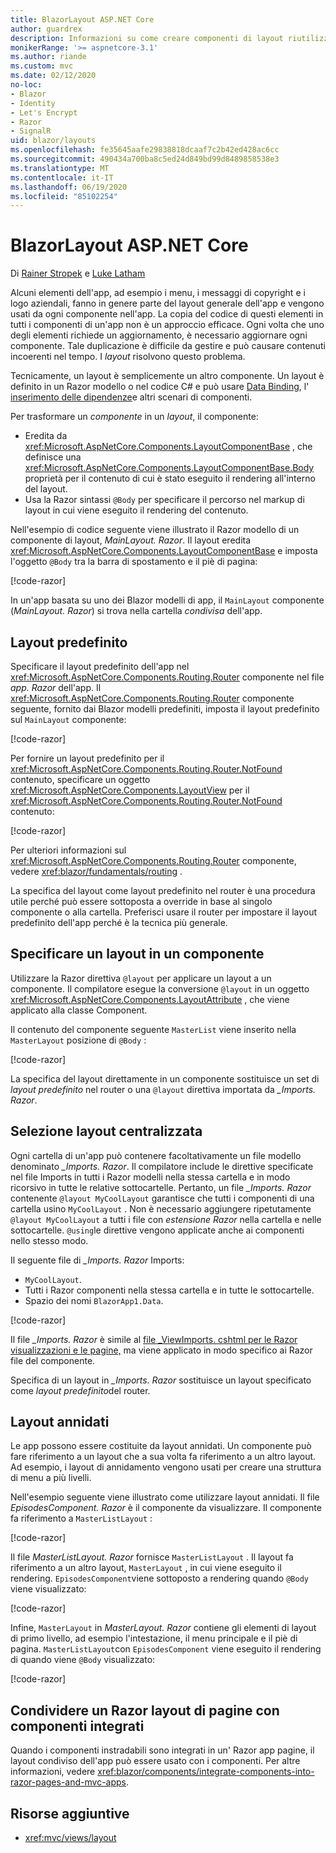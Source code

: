 ```yaml
---
title: BlazorLayout ASP.NET Core
author: guardrex
description: Informazioni su come creare componenti di layout riutilizzabili per le Blazor app.
monikerRange: '>= aspnetcore-3.1'
ms.author: riande
ms.custom: mvc
ms.date: 02/12/2020
no-loc:
- Blazor
- Identity
- Let's Encrypt
- Razor
- SignalR
uid: blazor/layouts
ms.openlocfilehash: fe35645aafe29838818dcaaf7c2b42ed428ac6cc
ms.sourcegitcommit: 490434a700ba8c5ed24d849bd99d8489858538e3
ms.translationtype: MT
ms.contentlocale: it-IT
ms.lasthandoff: 06/19/2020
ms.locfileid: "85102254"
---
```

# <a name="aspnet-core-blazor-layouts"></a>BlazorLayout ASP.NET Core

Di [Rainer Stropek](https://www.timecockpit.com) e [Luke Latham](https://github.com/guardrex)

Alcuni elementi dell'app, ad esempio i menu, i messaggi di copyright e i logo aziendali, fanno in genere parte del layout generale dell'app e vengono usati da ogni componente nell'app. La copia del codice di questi elementi in tutti i componenti di un'app non è un approccio efficace. Ogni volta che uno degli elementi richiede un aggiornamento, è necessario aggiornare ogni componente. Tale duplicazione è difficile da gestire e può causare contenuti incoerenti nel tempo. I *layout* risolvono questo problema.

Tecnicamente, un layout è semplicemente un altro componente. Un layout è definito in un Razor modello o nel codice C# e può usare [Data Binding](xref:blazor/components/data-binding), l' [inserimento delle dipendenze](xref:blazor/fundamentals/dependency-injection)e altri scenari di componenti.

Per trasformare un *componente* in un *layout*, il componente:

* Eredita da <xref:Microsoft.AspNetCore.Components.LayoutComponentBase> , che definisce una <xref:Microsoft.AspNetCore.Components.LayoutComponentBase.Body> proprietà per il contenuto di cui è stato eseguito il rendering all'interno del layout.
* Usa la Razor sintassi `@Body` per specificare il percorso nel markup di layout in cui viene eseguito il rendering del contenuto.

Nell'esempio di codice seguente viene illustrato il Razor modello di un componente di layout, *MainLayout. Razor*. Il layout eredita <xref:Microsoft.AspNetCore.Components.LayoutComponentBase> e imposta l'oggetto `@Body` tra la barra di spostamento e il piè di pagina:

[!code-razor[](layouts/sample_snapshot/3.x/MainLayout.razor?highlight=1,13)]

In un'app basata su uno dei Blazor modelli di app, il `MainLayout` componente (*MainLayout. Razor*) si trova nella cartella *condivisa* dell'app.

## <a name="default-layout"></a>Layout predefinito

Specificare il layout predefinito dell'app nel <xref:Microsoft.AspNetCore.Components.Routing.Router> componente nel file *app. Razor* dell'app. Il <xref:Microsoft.AspNetCore.Components.Routing.Router> componente seguente, fornito dai Blazor modelli predefiniti, imposta il layout predefinito sul `MainLayout` componente:

[!code-razor[](layouts/sample_snapshot/3.x/App1.razor?highlight=3)]

Per fornire un layout predefinito per il <xref:Microsoft.AspNetCore.Components.Routing.Router.NotFound> contenuto, specificare un oggetto <xref:Microsoft.AspNetCore.Components.LayoutView> per il <xref:Microsoft.AspNetCore.Components.Routing.Router.NotFound> contenuto:

[!code-razor[](layouts/sample_snapshot/3.x/App2.razor?highlight=6-9)]

Per ulteriori informazioni sul <xref:Microsoft.AspNetCore.Components.Routing.Router> componente, vedere <xref:blazor/fundamentals/routing> .

La specifica del layout come layout predefinito nel router è una procedura utile perché può essere sottoposta a override in base al singolo componente o alla cartella. Preferisci usare il router per impostare il layout predefinito dell'app perché è la tecnica più generale.

## <a name="specify-a-layout-in-a-component"></a>Specificare un layout in un componente

Utilizzare la Razor direttiva `@layout` per applicare un layout a un componente. Il compilatore esegue la conversione `@layout` in un oggetto <xref:Microsoft.AspNetCore.Components.LayoutAttribute> , che viene applicato alla classe Component.

Il contenuto del componente seguente `MasterList` viene inserito nella `MasterLayout` posizione di `@Body` :

[!code-razor[](layouts/sample_snapshot/3.x/MasterList.razor?highlight=1)]

La specifica del layout direttamente in un componente sostituisce un set di *layout predefinito* nel router o una `@layout` direttiva importata da *_Imports. Razor*.

## <a name="centralized-layout-selection"></a>Selezione layout centralizzata

Ogni cartella di un'app può contenere facoltativamente un file modello denominato *_Imports. Razor*. Il compilatore include le direttive specificate nel file Imports in tutti i Razor modelli nella stessa cartella e in modo ricorsivo in tutte le relative sottocartelle. Pertanto, un file *_Imports. Razor* contenente `@layout MyCoolLayout` garantisce che tutti i componenti di una cartella usino `MyCoolLayout` . Non è necessario aggiungere ripetutamente `@layout MyCoolLayout` a tutti i file con *estensione Razor* nella cartella e nelle sottocartelle. `@using`le direttive vengono applicate anche ai componenti nello stesso modo.

Il seguente file di *_Imports. Razor* Imports:

* `MyCoolLayout`.
* Tutti i Razor componenti nella stessa cartella e in tutte le sottocartelle.
* Spazio dei nomi `BlazorApp1.Data`.
 
[!code-razor[](layouts/sample_snapshot/3.x/_Imports.razor)]

Il file *_Imports. Razor* è simile al [file _ViewImports. cshtml per le Razor visualizzazioni e le pagine,](xref:mvc/views/layout#importing-shared-directives) ma viene applicato in modo specifico ai Razor file del componente.

Specifica di un layout in *_Imports. Razor* sostituisce un layout specificato come *layout predefinito*del router.

## <a name="nested-layouts"></a>Layout annidati

Le app possono essere costituite da layout annidati. Un componente può fare riferimento a un layout che a sua volta fa riferimento a un altro layout. Ad esempio, i layout di annidamento vengono usati per creare una struttura di menu a più livelli.

Nell'esempio seguente viene illustrato come utilizzare layout annidati. Il file *EpisodesComponent. Razor* è il componente da visualizzare. Il componente fa riferimento a `MasterListLayout` :

[!code-razor[](layouts/sample_snapshot/3.x/EpisodesComponent.razor?highlight=1)]

Il file *MasterListLayout. Razor* fornisce `MasterListLayout` . Il layout fa riferimento a un altro layout, `MasterLayout` , in cui viene eseguito il rendering. `EpisodesComponent`viene sottoposto a rendering quando `@Body` viene visualizzato:

[!code-razor[](layouts/sample_snapshot/3.x/MasterListLayout.razor?highlight=1,9)]

Infine, `MasterLayout` in *MasterLayout. Razor* contiene gli elementi di layout di primo livello, ad esempio l'intestazione, il menu principale e il piè di pagina. `MasterListLayout`con `EpisodesComponent` viene eseguito il rendering di quando viene `@Body` visualizzato:

[!code-razor[](layouts/sample_snapshot/3.x/MasterLayout.razor?highlight=6)]

## <a name="share-a-razor-pages-layout-with-integrated-components"></a>Condividere un Razor layout di pagine con componenti integrati

Quando i componenti instradabili sono integrati in un' Razor app pagine, il layout condiviso dell'app può essere usato con i componenti. Per altre informazioni, vedere <xref:blazor/components/integrate-components-into-razor-pages-and-mvc-apps>.

## <a name="additional-resources"></a>Risorse aggiuntive

* <xref:mvc/views/layout>
